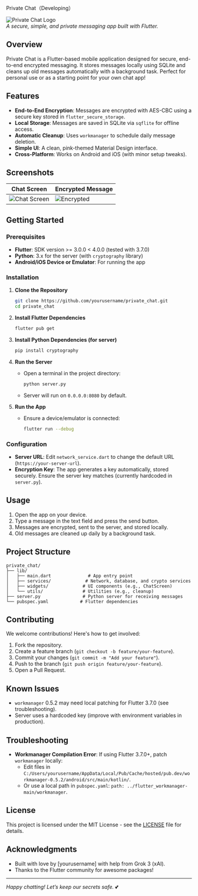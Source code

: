Private Chat（Developing）

![Private Chat Logo](https://via.placeholder.com/150.png?text=Private+Chat)  
*A secure, simple, and private messaging app built with Flutter.*

## Overview

Private Chat is a Flutter-based mobile application designed for secure, end-to-end encrypted messaging. It stores messages locally using SQLite and cleans up old messages automatically with a background task. Perfect for personal use or as a starting point for your own chat app!

## Features

- **End-to-End Encryption**: Messages are encrypted with AES-CBC using a secure key stored in `flutter_secure_storage`.
- **Local Storage**: Messages are saved in SQLite via `sqflite` for offline access.
- **Automatic Cleanup**: Uses `workmanager` to schedule daily message deletion.
- **Simple UI**: A clean, pink-themed Material Design interface.
- **Cross-Platform**: Works on Android and iOS (with minor setup tweaks).

## Screenshots

| Chat Screen | Encrypted Message |
|-------------|-------------------|
| ![Chat Screen](https://via.placeholder.com/300x600.png?text=Chat+Screen) | ![Encrypted](https://via.placeholder.com/300x600.png?text=Encrypted+Message) |

## Getting Started

### Prerequisites

- **Flutter**: SDK version >= 3.0.0 < 4.0.0 (tested with 3.7.0)
- **Python**: 3.x for the server (with `cryptography` library)
- **Android/iOS Device or Emulator**: For running the app

### Installation

1. **Clone the Repository**
   ```bash
   git clone https://github.com/yourusername/private_chat.git
   cd private_chat
   ```

2. **Install Flutter Dependencies**
   ```bash
   flutter pub get
   ```

3. **Install Python Dependencies (for server)**
   ```bash
   pip install cryptography
   ```

4. **Run the Server**
   - Open a terminal in the project directory:
     ```bash
     python server.py
     ```
   - Server will run on `0.0.0.0:8080` by default.

5. **Run the App**
   - Ensure a device/emulator is connected:
     ```bash
     flutter run --debug
     ```

### Configuration

- **Server URL**: Edit `network_service.dart` to change the default URL (`https://your-server-url`).
- **Encryption Key**: The app generates a key automatically, stored securely. Ensure the server key matches (currently hardcoded in `server.py`).

## Usage

1. Open the app on your device.
2. Type a message in the text field and press the send button.
3. Messages are encrypted, sent to the server, and stored locally.
4. Old messages are cleaned up daily by a background task.

## Project Structure

```
private_chat/
├── lib/
│   ├── main.dart              # App entry point
│   ├── services/             # Network, database, and crypto services
│   ├── widgets/             # UI components (e.g., ChatScreen)
│   └── utils/               # Utilities (e.g., cleanup)
├── server.py                # Python server for receiving messages
└── pubspec.yaml            # Flutter dependencies
```

## Contributing

We welcome contributions! Here's how to get involved:

1. Fork the repository.
2. Create a feature branch (`git checkout -b feature/your-feature`).
3. Commit your changes (`git commit -m "Add your feature"`).
4. Push to the branch (`git push origin feature/your-feature`).
5. Open a Pull Request.

## Known Issues

- `workmanager` 0.5.2 may need local patching for Flutter 3.7.0 (see troubleshooting).
- Server uses a hardcoded key (improve with environment variables in production).

## Troubleshooting

- **Workmanager Compilation Error**: If using Flutter 3.7.0+, patch `workmanager` locally:
  - Edit files in `C:/Users/yourusername/AppData/Local/Pub/Cache/hosted/pub.dev/workmanager-0.5.2/android/src/main/kotlin/`.
  - Or use a local path in `pubspec.yaml`: `path: ../flutter_workmanager-main/workmanager`.

## License

This project is licensed under the MIT License - see the [LICENSE](LICENSE) file for details.

## Acknowledgments

- Built with love by [yourusername] with help from Grok 3 (xAI).
- Thanks to the Flutter community for awesome packages!

---
*Happy chatting! Let’s keep our secrets safe.* 💕
